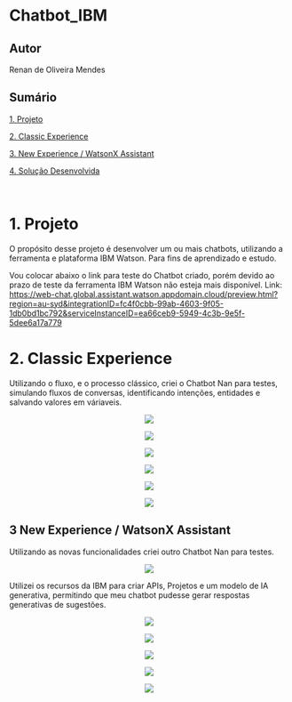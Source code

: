 # Chatbot_IBM

## Autor
Renan de Oliveira Mendes



## Sumário

[1. Projeto](#c1)

[2. Classic Experience](#c2)

[3. New Experience / WatsonX Assistant](#c3)

[4. Solução Desenvolvida](#c4)

<br>

# <a name="c1"></a>1. Projeto

O propósito desse projeto é desenvolver um ou mais chatbots, utilizando a ferramenta e plataforma IBM Watson.
Para fins de aprendizado e estudo.

Vou colocar abaixo o link para teste do Chatbot criado, porém devido ao prazo de teste da ferramenta IBM Watson não esteja mais disponível.
Link: https://web-chat.global.assistant.watson.appdomain.cloud/preview.html?region=au-syd&integrationID=fc4f0cbb-99ab-4603-9f05-1db0bd1bc792&serviceInstanceID=ea66ceb9-5949-4c3b-9e5f-5dee6a17a779


# <a name="c2"></a>2. Classic Experience

Utilizando o fluxo, e o processo clássico, criei o Chatbot Nan para testes, simulando fluxos de conversas, identificando intenções, entidades e salvando valores em váriaveis.

<p align="center">
<img src = "assets/ibm_cloud.png">
  </p>

<p align="center">
<img src = "assets/ibm_cloud2.png">
  </p>

<p align="center">
<img src = "assets/ibm_cloud3.png">
  </p>

<p align="center">
<img src = "assets/ibm_cloud4.png">
  </p>
  
<p align="center">
<img src = "assets/ibm_cloud5.png">
  </p>
<p align="center">
<img src = "assets/ibm_cloud6.png">
  </p>

## <a name="c3"></a>3 New Experience / WatsonX Assistant

Utilizando as novas funcionalidades criei outro Chatbot Nan para testes.

<p align="center">
<img src = "assets/ibm_cloud7.png">
  </p>

Utilizei os recursos da IBM para criar APIs, Projetos e um modelo de IA generativa, permitindo que meu chatbot pudesse gerar respostas generativas de sugestões.

<p align="center">
<img src = "assets/ibm_cloud8.png">
  </p>

<p align="center">
<img src = "assets/ibm_cloud9.png">
  </p>

<p align="center">
<img src = "assets/ibm_cloud10.png">
  </p>

<p align="center">
<img src = "assets/ibm_cloud11.png">
  </p>


<p align="center">
<img src = "assets/ibm_cloud14.png">
  </p>
